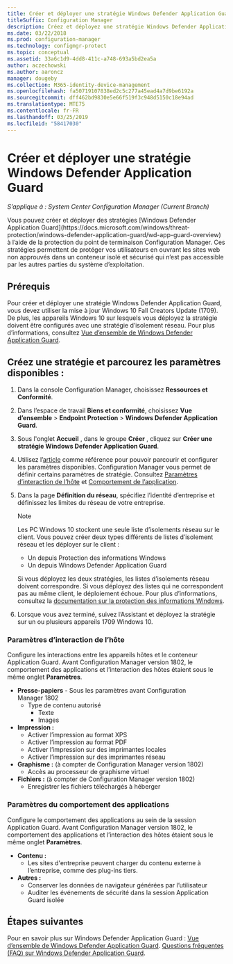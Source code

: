 ```yaml
---
title: Créer et déployer une stratégie Windows Defender Application Guard
titleSuffix: Configuration Manager
description: Créez et déployez une stratégie Windows Defender Application Guard.
ms.date: 03/22/2018
ms.prod: configuration-manager
ms.technology: configmgr-protect
ms.topic: conceptual
ms.assetid: 33a6c1d9-4dd8-411c-a748-693a5bd2ea5a
author: aczechowski
ms.author: aaroncz
manager: dougeby
ms.collection: M365-identity-device-management
ms.openlocfilehash: fa50719107838ed2c5c277a45ead4a7d9be6192a
ms.sourcegitcommit: dff462bd9830e5e66f519f3c948d5150c18e94ad
ms.translationtype: MTE75
ms.contentlocale: fr-FR
ms.lasthandoff: 03/25/2019
ms.locfileid: "58417030"
---
```

# <a name="create-and-deploy-windows-defender-application-guard-policy"></a>Créer et déployer une stratégie Windows Defender Application Guard 
*S’applique à : System Center Configuration Manager (Current Branch)*
<!-- 1351960 --> Vous pouvez créer et déployer des stratégies [Windows Defender Application Guard](https://docs.microsoft.com/windows/threat-protection/windows-defender-application-guard/wd-app-guard-overview) à l’aide de la protection du point de terminaison Configuration Manager. Ces stratégies permettent de protéger vos utilisateurs en ouvrant les sites web non approuvés dans un conteneur isolé et sécurisé qui n’est pas accessible par les autres parties du système d’exploitation.

## <a name="prerequisites"></a>Prérequis

Pour créer et déployer une stratégie Windows Defender Application Guard, vous devez utiliser la mise à jour Windows 10 Fall Creators Update (1709). De plus, les appareils Windows 10 sur lesquels vous déployez la stratégie doivent être configurés avec une stratégie d’isolement réseau. Pour plus d’informations, consultez [Vue d’ensemble de Windows Defender Application Guard](https://docs.microsoft.com/windows/threat-protection/windows-defender-application-guard/wd-app-guard-overview). 


## <a name="create-a-policy-and-to-browse-the-available-settings"></a>Créez une stratégie et parcourez les paramètres disponibles :

1. Dans la console Configuration Manager, choisissez **Ressources et Conformité**.
2. Dans l’espace de travail **Biens et conformité**, choisissez **Vue d’ensemble** > **Endpoint Protection** > **Windows Defender Application Guard**.
3. Sous l'onglet **Accueil** , dans le groupe **Créer** , cliquez sur **Créer une stratégie Windows Defender Application Guard**.
4. Utilisez l’[article](https://docs.microsoft.com/windows/security/threat-protection/windows-defender-application-guard/configure-wd-app-guard) comme référence pour pouvoir parcourir et configurer les paramètres disponibles. Configuration Manager vous permet de définir certains paramètres de stratégie. Consultez [Paramètres d’interaction de l’hôte](#BKMK_HIS) et [Comportement de l’application](#BKMK_AppB).
5. Dans la page **Définition du réseau**, spécifiez l’identité d’entreprise et définissez les limites du réseau de votre entreprise.

    > [!NOTE]
    > Les PC Windows 10 stockent une seule liste d’isolements réseau sur le client. Vous pouvez créer deux types différents de listes d’isolement réseau et les déployer sur le client :
    >
    >  - Un depuis Protection des informations Windows
    >  - Un depuis Windows Defender Application Guard
    >
    > Si vous déployez les deux stratégies, les listes d’isolements réseau doivent correspondre. Si vous déployez des listes qui ne correspondent pas au même client, le déploiement échoue. Pour plus d’informations, consultez la [documentation sur la protection des informations Windows](https://docs.microsoft.com/windows/threat-protection/windows-information-protection/create-wip-policy-using-sccm).
    > 
    > 

6. Lorsque vous avez terminé, suivez l’Assistant et déployez la stratégie sur un ou plusieurs appareils 1709 Windows 10.

### <a name="bkmk_HIS"></a> Paramètres d’interaction de l’hôte
Configure les interactions entre les appareils hôtes et le conteneur Application Guard. Avant Configuration Manager version 1802, le comportement des applications et l’interaction des hôtes étaient sous le même onglet **Paramètres**.

- **Presse-papiers** - Sous les paramètres avant Configuration Manager 1802
    - Type de contenu autorisé
        - Texte
        - Images
- **Impression :**
    - Activer l’impression au format XPS
    - Activer l’impression au format PDF
    - Activer l’impression sur des imprimantes locales
    - Activer l’impression sur des imprimantes réseau
- **Graphisme :** (à compter de Configuration Manager version 1802)
    - Accès au processeur de graphisme virtuel
- **Fichiers :** (à compter de Configuration Manager version 1802)
    - Enregistrer les fichiers téléchargés à héberger

### <a name="bkmk_ABS"></a> Paramètres du comportement des applications
Configure le comportement des applications au sein de la session Application Guard. Avant Configuration Manager version 1802, le comportement des applications et l’interaction des hôtes étaient sous le même onglet **Paramètres**.

- **Contenu :**
   - Les sites d'entreprise peuvent charger du contenu externe à l’entreprise, comme des plug-ins tiers.
- **Autres :**
    - Conserver les données de navigateur générées par l’utilisateur
    - Auditer les événements de sécurité dans la session Application Guard isolée



## <a name="next-steps"></a>Étapes suivantes
Pour en savoir plus sur Windows Defender Application Guard : [Vue d’ensemble de Windows Defender Application Guard](https://docs.microsoft.com/windows/security/threat-protection/windows-defender-application-guard/wd-app-guard-overview).
[Questions fréquentes (FAQ) sur Windows Defender Application Guard](https://docs.microsoft.com/windows/security/threat-protection/windows-defender-application-guard/faq-wd-app-guard).
